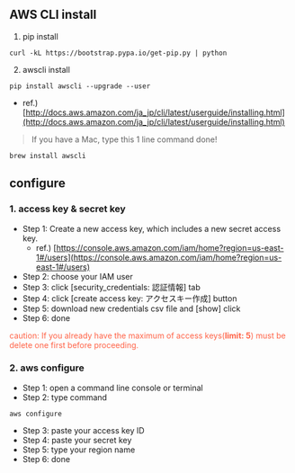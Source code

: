 ## AWS CLI install
1. pip install
```
curl -kL https://bootstrap.pypa.io/get-pip.py | python
```
2. awscli install
```
pip install awscli --upgrade --user
```
  - ref.) [http://docs.aws.amazon.com/ja_jp/cli/latest/userguide/installing.html](http://docs.aws.amazon.com/ja_jp/cli/latest/userguide/installing.html)

> If you have a Mac, type this 1 line command done!
```
brew install awscli
```

## configure
### 1. access key & secret key
- Step 1: Create a new access key, which includes a new secret access key.
  - ref.) [https://console.aws.amazon.com/iam/home?region=us-east-1#/users](https://console.aws.amazon.com/iam/home?region=us-east-1#/users)
- Step 2: choose your IAM user
- Step 3: click [security_credentials: 認証情報] tab
- Step 4: click [create access key: アクセスキー作成] button
- Step 5: download new credentials csv file and [show] click
- Step 6: done

<font color="Tomato">caution: If you already have the maximum of access keys(**limit: 5**) must be delete one first before proceeding.</font>


### 2. aws configure
- Step 1: open a command line console or terminal
- Step 2: type command
```
aws configure
```
- Step 3: paste your access key ID
- Step 4: paste your secret key
- Step 5: type your region name
- Step 6: done

